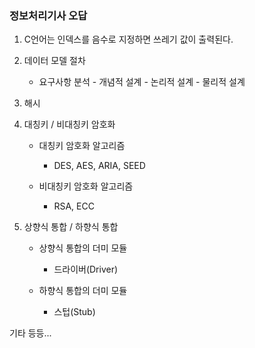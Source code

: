 ### 정보처리기사 오답

1. C언어는 인덱스를 음수로 지정하면 쓰레기 값이 출력된다.

2. 데이터 모델 절차
   
   - 요구사항 분석 - 개념적 설계 - 논리적 설계 - 물리적 설계

3. 해시

4. 대칭키 / 비대칭키 암호화
   
   - 대칭키 암호화 알고리즘
     
     - DES, AES, ARIA, SEED
   
   - 비대칭키 암호화 알고리즘
     
     - RSA, ECC

5. 상향식 통합 / 하향식 통합
   
   - 상향식 통합의 더미 모듈
     
     - 드라이버(Driver)
   
   - 하향식 통합의 더미 모듈
     
     - 스텁(Stub)

기타 등등...